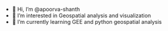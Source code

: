 - 👋 Hi, I’m @apoorva-shanth
- 👀 I’m interested in Geospatial analysis and visualization
- 🌱 I’m currently learning GEE and python geospatial analysis


<!---
apoorva-shanth/apoorva-shanth is a ✨ special ✨ repository because its `README.md` (this file) appears on your GitHub profile.
You can click the Preview link to take a look at your changes.
--->
